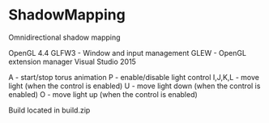 # ShadowMapping

Omnidirectional shadow mapping

OpenGL 4.4 
GLFW3 - Window and input management 
GLEW - OpenGL extension manager 
Visual Studio 2015

A - start/stop torus animation
P - enable/disable light control
I,J,K,L - move light (when the control is enabled)
U - move light down (when the control is enabled)
O - move light up (when the control is enabled)

Build located in build.zip